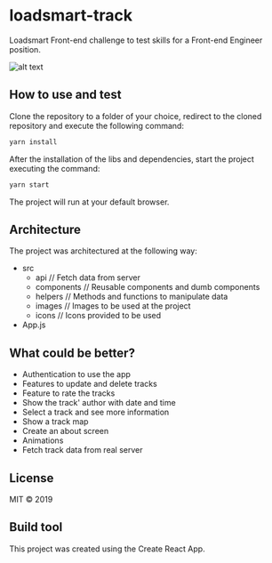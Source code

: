 # loadsmart-track

Loadsmart Front-end challenge to test skills for a Front-end Engineer position.

![alt text](https://github.com/tavioalves/loadsmart-track/blob/master/images/loadsmart-track.JPG)

## How to use and test

Clone the repository to a folder of your choice, redirect to the cloned repository and execute the following command:

```javascript
yarn install
```

After the installation of the libs and dependencies, start the project executing the command:

```javascript
yarn start
```

The project will run at your default browser.

## Architecture

The project was architectured at the following way:

- src
  - api // Fetch data from server
  - components // Reusable components and dumb components
  - helpers // Methods and functions to manipulate data
  - images // Images to be used at the project
  - icons // Icons provided to be used
- App.js


## What could be better?

- Authentication to use the app
- Features to update and delete tracks
- Feature to rate the tracks
- Show the track' author with date and time
- Select a track and see more information
- Show a track map
- Create an about screen
- Animations
- Fetch track data from real server

## License

MIT © 2019

## Build tool

This project was created using the Create React App.

